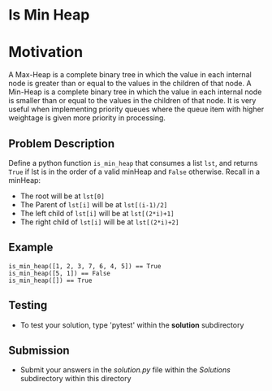# Is Min Heap

# Motivation
A Max-Heap is a complete binary tree in which the value in each internal node is greater than or equal to the values in the children of that node.
A Min-Heap is a complete binary tree in which the value in each internal node is smaller than or equal to the values in the children of that node.
It is very useful when implementing priority queues where the queue item with higher weightage is given more priority in processing.

## Problem Description 
Define a python function `is_min_heap` that consumes a list `lst`, and returns `True` if lst is in the order of a valid minHeap and `False` otherwise. 
Recall in a minHeap:
* The root will be at `lst[0]`
* The Parent of `lst[i]` will be at `lst[(i-1)/2]`
* The left child of `lst[i]` will be at `lst[(2*i)+1]`
* The right child of `lst[i]` will be at `lst[(2*i)+2]`

## Example 
```
is_min_heap([1, 2, 3, 7, 6, 4, 5]) == True
is_min_heap([5, 1]) == False
is_min_heap([]) == True
```

## Testing
* To test your solution, type 'pytest' within the **solution** subdirectory

## Submission
* Submit your answers in the *solution.py* file within the *Solutions* subdirectory within this directory